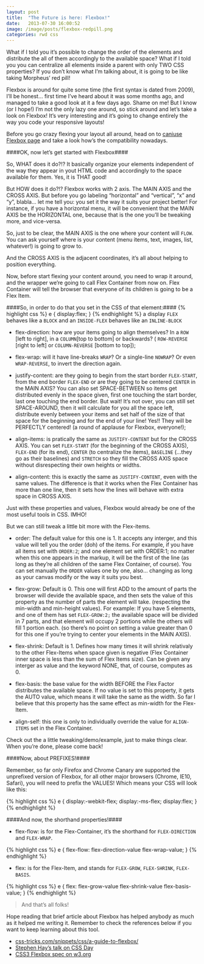 ```yaml
---
layout: post
title:  "The Future is here: Flexbox!"
date:   2013-07-30 16:00:52
image: /image/posts/flexbox-redpill.png
categories: rwd css
---
```

What if I told you it’s possible to change the order of the elements and distribute the all of them accordingly to the available space? What if I told you you can centralize all elements inside a parent with only TWO CSS properties? If you don’t know what I’m talking about, it is going to be like taking Morpheus’ red pill!

Flexbox is around for quite some time (the first syntax is dated from 2009), I’ll be honest… first time I’ve heard about it was some months ago, and managed to take a good look at it a few days ago. Shame on me! But I know (or I hope!) I’m not the only lazy one around, so stick around and let’s take a look on Flexbox! It’s very interesting and it’s going to change entirely the way you code your responsive layouts!

Before you go crazy flexing your layout all around, head on to [caniuse Flexbox page](http://caniuse.com/flexbox) and take a look how’s the compatibility nowadays.

####OK, now let’s get started with Flexbox####

So, WHAT does it do?!? It basically organize your elements independent of the way they appear in yout HTML code and accordingly to the space available for them. Yes, it is THAT good!

But HOW does it do?!? Flexbox works with 2 axis. The MAIN AXIS and the CROSS AXIS. But before you go labeling “horizontal” and “vertical”, “x” and “y”, blabla… let me tell you: you set it the way it suits your project better! For instance, if you have a horizontal menu, it will be convenient that the MAIN AXIS be the HORIZONTAL one, because that is the one you’ll be tweaking more, and vice-versa.

So, just to be clear, the MAIN AXIS is the one where your content will ``FLOW``. You can ask yourself where is your content (menu items, text, images, list, whatever!) is going to grow to.

And the CROSS AXIS is the adjacent coordinates, it’s all about helping to position everything.

Now, before start flexing your content around, you need to wrap it around, and the wrapper we’re going to call Flex Container from now on. Flex Container will tell the browser that everyone of its children is going to be a Flex Item.

####So, in order to do that you set in the CSS of that element:####
{% highlight css %}
e {
    display:flex;
}
{% endhighlight %}
a display ``FLEX`` behaves like a ``BLOCK`` and an ``INSIDE-FLEX`` behaves like an ``INLINE-BLOCK`` 

- flex-direction: how are your items going to align themselves? In a ``ROW`` [left to right], in a ``COLUMN``[top to bottom] or backwards? ( ``ROW-REVERSE`` [right to left] or ``COLUMN-REVERSE`` [bottom to top]);

- flex-wrap: will it have line-breaks ``WRAP``? Or a single-line ``NOWRAP``? Or even ``WRAP-REVERSE``, to invert the direction again.

- justify-content: are they going to begin from the start border ``FLEX-START``, from the end border ``FLEX-END`` or are they going to be centered ``CENTER`` in the MAIN AXIS? You can also set SPACE-BETWEEN so items get distributed evenly in the space given, first one touching the start border, last one touching the end border. But wait! It’s not over, you can still set SPACE-AROUND, then it will calculate for you all the space left, distribute evenly between your items and set half of the size of that space for the beginning and for the end of your line! Yes!! They will be PERFECTLY centered! (a round of applause for Flexbox, everyone!);

- align-items: is pratically the same as ``JUSTIFY-CONTENT`` but for the CROSS AXIS. You can set ``FLEX-START`` (for the beginning of the CROSS AXIS), ``FLEX-END`` (for its end), ``CENTER`` (to centralize the items), ``BASELINE`` (…they go as their baselines) and ``STRETCH`` so they fill the CROSS AXIS space without disrespecting their own heights or widths.

- align-content: this is exactly the same as ``JUSTIFY-CONTENT``, even with the same values. The difference is that it works when the Flex Container has more than one line, then it sets how the lines will behave with extra space in CROSS AXIS.

Just with these properties and values, Flexbox would already be one of the most useful tools in CSS. IMHO!

But we can still tweak a little bit more with the Flex-items.

- order: The default value for this one is 1. It accepts any interger, and this value will tell you the order (doh) of the items. For example, if you have all items set with ``ORDER:2``; and one element set with ORDER:1; no matter when this one appears in the markup, it will be the first of the line (as long as they’re all children of the same Flex Container, of course). You can set manually the ``ORDER`` values one by one, also… changing as long as your canvas modify or the way it suits you best.

- flex-grow: Default is 0. This one will first ADD to the amount of parts the browser will devide the available space, and then sets the value of this property as the number of parts the element will take. (respecting the min-width and min-height values). For example: If you have 5 elements, and one of them has set ``FLEX-GROW:2;`` the available space will be divided in 7 parts, and that element will occupy 2 portions while the others will fill 1 portion each. (so there’s no point on setting a value greater than 0 for this one if you’re trying to center your elements in the MAIN AXIS).

- flex-shrink: Default is 1. Defines how many times it will shrink relativaly to the other Flex-Items when space given is negative (Flex Container inner space is less than the sum of Flex Items size). Can be given any interger as value and the keyword NONE, that, of course, computes as 0.

- flex-basis: the base value for the width BEFORE the Flex Factor distributes the available space. If no value is set to this property, it gets the AUTO value, which means it will take the same as the width. So far I believe that this property has the same effect as min-width for the Flex-Item.

- align-self: this one is only to individually override the value for ``ALIGN-ITEMS`` set in the Flex Container.

Check out the a little tweaking/demo/example, just to make things clear. When you’re done, please come back!

####Now, about PREFIXES!####

Remember, so far only Firefox and Chrome Canary are supported the unprefixed version of Flexbox, for all other major browsers (Chrome, IE10, Safari), you will need to prefix the VALUES! Which means your CSS will look like this:

{% highlight css %}
e {
    display:-webkit-flex;
    display:-ms-flex;
    display:flex;
}
{% endhighlight %}

####And now, the shorthand properties!####

- flex-flow: is for the Flex-Container, it’s the shorthand for ``FLEX-DIRECTION`` and ``FLEX-WRAP``.

{% highlight css %}
e {
    flex-flow: flex-direction-value flex-wrap-value;
}
{% endhighlight %}

- flex: is for the Flex-Item, and stands for ``FLEX-GROW``, ``FLEX-SHRINK``, ``FLEX-BASIS``.

{% highlight css %}
e {
    flex: flex-grow-value flex-shrink-value flex-basis-value;
}
{% endhighlight %}

>And that’s all folks!

Hope reading that brief article about Flexbox has helped anybody as much as it helped me writing it. Remember to check the references below if you want to keep learning about this tool.

<ul>
	<li>
		<a href="http://css-tricks.com/snippets/css/a-guide-to-flexbox/" target="_blank">css-tricks.com/snippets/css/a-guide-to-flexbox/</a>
	</li>
	<li>
		<a href="http://vimeo.com/69531447" target="_blank">Stephen Hay’s talk on CSS Day</a>
	</li>
	<li>
		<a href="http://www.w3.org/TR/css3-flexbox/" target="_blank">CSS3 Flexbox spec on w3.org</a>
	</li>
</ul>